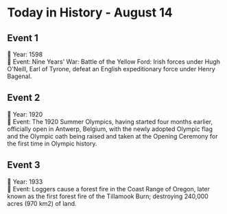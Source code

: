# Today in History - August 14

## Event 1
📅 Year: 1598  
📝 Event: Nine Years' War: Battle of the Yellow Ford: Irish forces under Hugh O'Neill, Earl of Tyrone, defeat an English expeditionary force under Henry Bagenal.

## Event 2
📅 Year: 1920  
📝 Event: The 1920 Summer Olympics, having started four months earlier, officially open in Antwerp, Belgium, with the newly adopted Olympic flag and the Olympic oath being raised and taken at the Opening Ceremony for the first time in Olympic history.

## Event 3
📅 Year: 1933  
📝 Event: Loggers cause a forest fire in the Coast Range of Oregon, later known as the first forest fire of the Tillamook Burn;  destroying 240,000 acres (970 km2) of land.

